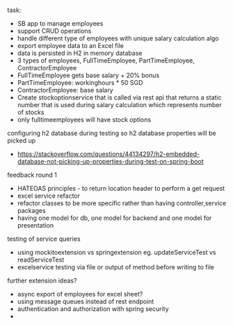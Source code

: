 task:

- SB app to manage employees
- support CRUD operations
- handle different type of employees with unique salary calculation algo
- export employee data to an Excel file
- data is persisted in H2 in memory database
- 3 types of employees, FullTimeEmployee, PartTimeEmployee, ContractorEmployee
- FullTimeEmployee gets base salary + 20% bonus
- PartTimeEmployee: workinghours * 50 SGD
- ContractorEmployee: base salary
- Create stockoptionservice that is called via rest api that returns a static number that is used during salary calculation which represents number of stocks
- only fulltimeemployees will have stock options

configuring h2 database during testing so h2 database properties will be picked up
- https://stackoverflow.com/questions/44134297/h2-embedded-database-not-picking-up-properties-during-test-on-spring-boot


feedback round 1
- HATEOAS principles - to return location header to perform a get request
- excel service refactor
- refactor classes to be more specific rather than having controller,service packages
- having one model for db, one model for backend and one model for presentation

testing of service queries
- using mockitoextension vs springextension eg. updateServiceTest vs readServiceTest
- excelservice testing via file or output of method before writing to file

further extension ideas?
- async export of employees for excel sheet?
- using message queues instead of rest endpoint
- authentication and authorization with spring security
- 